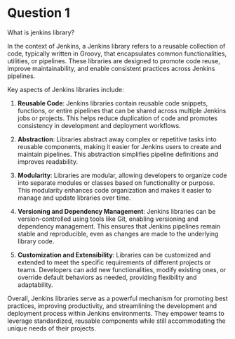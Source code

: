 # Question 1

What is jenkins library? 

In the context of Jenkins, a Jenkins library refers to a reusable collection of code, typically written in Groovy, that encapsulates common functionalities, utilities, or pipelines. These libraries are designed to promote code reuse, improve maintainability, and enable consistent practices across Jenkins pipelines.

Key aspects of Jenkins libraries include:

1. **Reusable Code**: Jenkins libraries contain reusable code snippets, functions, or entire pipelines that can be shared across multiple Jenkins jobs or projects. This helps reduce duplication of code and promotes consistency in development and deployment workflows.

2. **Abstraction**: Libraries abstract away complex or repetitive tasks into reusable components, making it easier for Jenkins users to create and maintain pipelines. This abstraction simplifies pipeline definitions and improves readability.

3. **Modularity**: Libraries are modular, allowing developers to organize code into separate modules or classes based on functionality or purpose. This modularity enhances code organization and makes it easier to manage and update libraries over time.

4. **Versioning and Dependency Management**: Jenkins libraries can be version-controlled using tools like Git, enabling versioning and dependency management. This ensures that Jenkins pipelines remain stable and reproducible, even as changes are made to the underlying library code.

5. **Customization and Extensibility**: Libraries can be customized and extended to meet the specific requirements of different projects or teams. Developers can add new functionalities, modify existing ones, or override default behaviors as needed, providing flexibility and adaptability.

Overall, Jenkins libraries serve as a powerful mechanism for promoting best practices, improving productivity, and streamlining the development and deployment process within Jenkins environments. They empower teams to leverage standardized, reusable components while still accommodating the unique needs of their projects.
